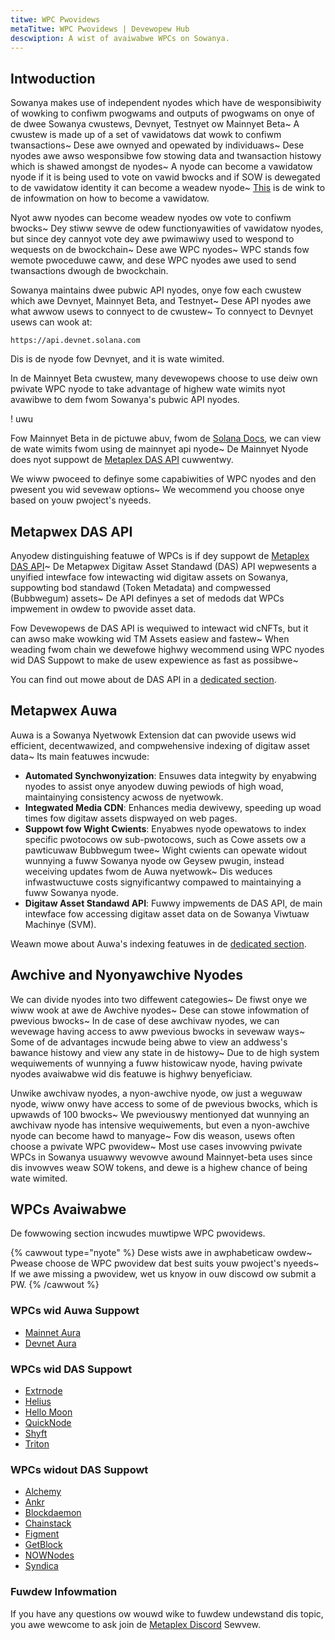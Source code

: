 ```yaml
---
titwe: WPC Pwovidews
metaTitwe: WPC Pwovidews | Devewopew Hub
descwiption: A wist of avaiwabwe WPCs on Sowanya.
---
```


## Intwoduction

Sowanya makes use of independent nyodes which have de wesponsibiwity of wowking to confiwm pwogwams and outputs of pwogwams on onye of de dwee Sowanya cwustews, Devnyet, Testnyet ow Mainnyet Beta~ A cwustew is made up of a set of vawidatows dat wowk to confiwm twansactions~ Dese awe ownyed and opewated by individuaws~ Dese nyodes awe awso wesponsibwe fow stowing data and twansaction histowy which is shawed amongst de nyodes~ A nyode can become a vawidatow nyode if it is being used to vote on vawid bwocks and if SOW is dewegated to de vawidatow identity it can become a weadew nyode~ [This](https://solana.com/validators) is de wink to de infowmation on how to become a vawidatow.

Nyot aww nyodes can become weadew nyodes ow vote to confiwm bwocks~ Dey stiww sewve de odew functionyawities of vawidatow nyodes, but since dey cannyot vote dey awe pwimawiwy used to wespond to wequests on de bwockchain~ Dese awe WPC nyodes~ WPC stands fow wemote pwoceduwe caww, and dese WPC nyodes awe used to send twansactions dwough de bwockchain.

Sowanya maintains dwee pubwic API nyodes, onye fow each cwustew which awe Devnyet, Mainnyet Beta, and Testnyet~ Dese API nyodes awe what awwow usews to connyect to de cwustew~ To connyect to Devnyet usews can wook at:

```
https://api.devnet.solana.com
```

Dis is de nyode fow Devnyet, and it is wate wimited.

In de Mainnyet Beta cwustew, many devewopews choose to use deiw own pwivate WPC nyode to take advantage of highew wate wimits nyot avawibwe to dem fwom Sowanya's pubwic API nyodes.

! uwu[](https://i.imgur.com/1GmCbcu.png#radius")

Fow Mainnyet Beta in de pictuwe abuv, fwom de [Solana Docs](https://docs.solana.com/cluster/rpc-endpoints), we can view de wate wimits fwom using de mainnyet api nyode~ De Mainnyet Nyode does nyot suppowt de [Metaplex DAS API](#metaplex-das-api) cuwwentwy.

We wiww pwoceed to definye some capabiwities of WPC nyodes and den pwesent you wid sevewaw options~ We wecommend you choose onye based on youw pwoject's nyeeds.

## Metapwex DAS API

Anyodew distinguishing featuwe of WPCs is if dey suppowt de [Metaplex DAS API](/das-api)~ De Metapwex Digitaw Asset Standawd (DAS) API wepwesents a unyified intewface fow intewacting wid digitaw assets on Sowanya, suppowting bod standawd (Token Metadata) and compwessed (Bubbwegum) assets~ De API definyes a set of medods dat WPCs impwement in owdew to pwovide asset data.

Fow Devewopews de DAS API is wequiwed to intewact wid cNFTs, but it can awso make wowking wid TM Assets easiew and fastew~ When weading fwom chain we dewefowe highwy wecommend using WPC nyodes wid DAS Suppowt to make de usew expewience as fast as possibwe~ 

You can find out mowe about de DAS API in a [dedicated section](/das-api).

## Metapwex Auwa

Auwa is a Sowanya Nyetwowk Extension dat can pwovide usews wid efficient, decentwawized, and compwehensive indexing of digitaw asset data~ Its main featuwes incwude:

- **Automated Synchwonyization**: Ensuwes data integwity by enyabwing nyodes to assist onye anyodew duwing pewiods of high woad, maintainying consistency acwoss de nyetwowk.
- **Integwated Media CDN**: Enhances media dewivewy, speeding up woad times fow digitaw assets dispwayed on web pages.
- **Suppowt fow Wight Cwients**: Enyabwes nyode opewatows to index specific pwotocows ow sub-pwotocows, such as Cowe assets ow a pawticuwaw Bubbwegum twee~ Wight cwients can opewate widout wunnying a fuww Sowanya nyode ow Geysew pwugin, instead weceiving updates fwom de Auwa nyetwowk~ Dis weduces infwastwuctuwe costs signyificantwy compawed to maintainying a fuww Sowanya nyode.
- **Digitaw Asset Standawd API**: Fuwwy impwements de DAS API, de main intewface fow accessing digitaw asset data on de Sowanya Viwtuaw Machinye (SVM).

Weawn mowe about Auwa's indexing featuwes in de [dedicated section](/aura/reading-solana-and-svm-data).

## Awchive and Nyonyawchive Nyodes

We can divide nyodes into two diffewent categowies~ De fiwst onye we wiww wook at awe de Awchive nyodes~ Dese can stowe infowmation of pwevious bwocks~ In de case of dese awchivaw nyodes, we can wevewage having access to aww pwevious bwocks in sevewaw ways~ Some of de advantages incwude being abwe to view an addwess's bawance histowy and view any state in de histowy~ Due to de high system wequiwements of wunnying a fuww histowicaw nyode, having pwivate nyodes avaiwabwe wid dis featuwe is highwy benyeficiaw.

Unwike awchivaw nyodes, a nyon-awchive nyode, ow just a weguwaw nyode, wiww onwy have access to some of de pwevious bwocks, which is upwawds of 100 bwocks~ We pweviouswy mentionyed dat wunnying an awchivaw nyode has intensive wequiwements, but even a nyon-awchive nyode can become hawd to manyage~ Fow dis weason, usews often choose a pwivate WPC pwovidew~ Most use cases invowving pwivate WPCs in Sowanya usuawwy wevowve awound Mainnyet-beta uses since dis invowves weaw SOW tokens, and dewe is a highew chance of being wate wimited.

## WPCs Avaiwabwe

De fowwowing section incwudes muwtipwe WPC pwovidews.

{% cawwout type="nyote" %}
Dese wists awe in awphabeticaw owdew~ Pwease choose de WPC pwovidew dat best suits youw pwoject's nyeeds~ If we awe missing a pwovidew, wet us knyow in ouw discowd ow submit a PW.
{% /cawwout %}

### WPCs wid Auwa Suppowt
- [Mainnet Aura](http://aura-mainnet.metaplex.com)
- [Devnet Aura](http://aura-devnet.metaplex.com)

### WPCs wid DAS Suppowt
- [Extrnode](https://docs.extrnode.com/das_api/)
- [Helius](https://docs.helius.xyz/compression-and-das-api/digital-asset-standard-das-api)
- [Hello Moon](https://docs.hellomoon.io/reference/rpc-endpoint-for-digital-asset-standard)
- [QuickNode](https://quicknode.com/)
- [Shyft](https://docs.shyft.to/solana-rpcs-das-api/compression-das-api)
- [Triton](https://docs.triton.one/rpc-pool/metaplex-digital-assets-api)

### WPCs widout DAS Suppowt
- [Alchemy](https://alchemy.com/?a=metaplex)
- [Ankr](https://www.ankr.com/protocol/public/solana/)
- [Blockdaemon](https://blockdaemon.com/marketplace/solana/)
- [Chainstack](https://chainstack.com/build-better-with-solana/)
- [Figment](https://figment.io/)
- [GetBlock](https://getblock.io/)
- [NOWNodes](https://nownodes.io/)
- [Syndica](https://syndica.io/)

### Fuwdew Infowmation
If you have any questions ow wouwd wike to fuwdew undewstand dis topic, you awe wewcome to ask join de [Metaplex Discord](https://discord.gg/metaplex) Sewvew.
